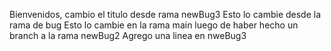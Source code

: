 Bienvenidos, cambio el titulo desde rama newBug3
Esto lo cambie desde la rama de bug
Esto lo cambie en la rama main luego de haber hecho un branch a la rama newBug2
Agrego una linea en nweBug3